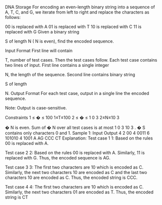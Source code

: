 DNA Storage
For encoding an even-length binary string into a sequence of A, T, C, and G, we iterate from left to right and replace the characters as follows:

00 is replaced with A
01 is replaced with T
10 is replaced with C
11 is replaced with G
Given a binary string 

S of length 
N (
N is even), find the encoded sequence.

Input Format
First line will contain 

T, number of test cases. Then the test cases follow.
Each test case contains two lines of input.
First line contains a single integer 

N, the length of the sequence.
Second line contains binary string 

S of length 

N.
Output Format
For each test case, output in a single line the encoded sequence.

Note: Output is case-sensitive.

Constraints
1
≤
�
≤
100
1≤T≤100
2
≤
�
≤
1
0
3
2≤N≤10 
3
 
�
N is even.
Sum of 
�
N over all test cases is at most 
1
0
3
10 
3
 .
�
S contains only characters 0 and 1.
Sample 1:
Input
Output
4
2
00
4
0011
6
101010
4
1001
A
AG
CCC
CT
Explanation:
Test case 
1
1: Based on the rules 00 is replaced with A.

Test case 
2
2: Based on the rules 00 is replaced with A. Similarly, 11 is replaced with G. Thus, the encoded sequence is AG.

Test case 
3
3: The first two characters are 10 which is encoded as C. Similarly, the next two characters 10 are encoded as C and the last two characters 10 are encoded as C. Thus, the encoded string is CCC.

Test case 
4
4: The first two characters are 10 which is encoded as C. Similarly, the next two characters 01 are encoded as T. Thus, the encoded string is CT

![]()